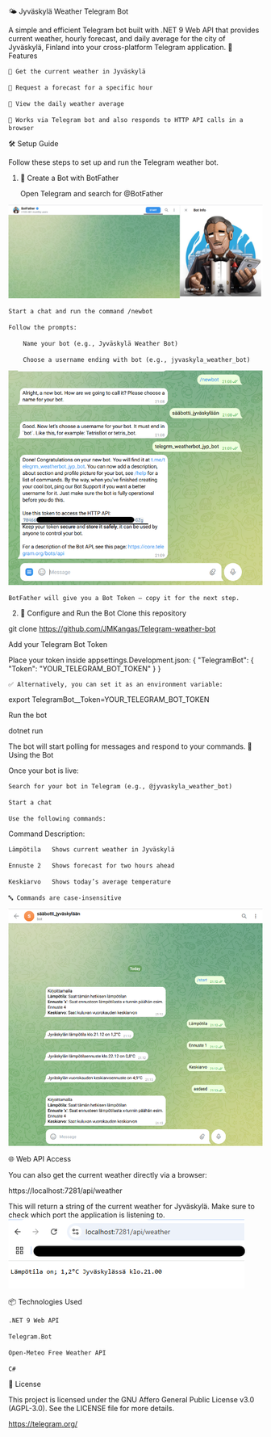 🌤️ Jyväskylä Weather Telegram Bot

A simple and efficient Telegram bot built with .NET 9 Web API that provides current weather, hourly forecast, and daily average for the city of Jyväskylä, Finland into your cross-platform Telegram application.
🚀 Features

    🔸 Get the current weather in Jyväskylä

    🔸 Request a forecast for a specific hour

    🔸 View the daily weather average

    🔸 Works via Telegram bot and also responds to HTTP API calls in a browser

🛠️ Setup Guide

Follow these steps to set up and run the Telegram weather bot.
1. 🔧 Create a Bot with BotFather

    Open Telegram and search for @BotFather

![Image Alt](https://github.com/JMKangas/Telegram-weather-bot/blob/73195048f0df7a4d1abbd08a3d90691d7e07bb53/start.png)

    Start a chat and run the command /newbot

    Follow the prompts:

        Name your bot (e.g., Jyväskylä Weather Bot)

        Choose a username ending with bot (e.g., jyvaskyla_weather_bot)
        
![Image Alt](https://github.com/JMKangas/Telegram-weather-bot/blob/d2c0e97a82d00ad2c49a12007cbadec5df082870/setting_up_bot.png)

    BotFather will give you a Bot Token — copy it for the next step.

2. 🧪 Configure and Run the Bot
Clone this repository

git clone https://github.com/JMKangas/Telegram-weather-bot

Add your Telegram Bot Token

Place your token inside appsettings.Development.json:
{
  "TelegramBot": {
    "Token": "YOUR_TELEGRAM_BOT_TOKEN"
  }
}

    ✅ Alternatively, you can set it as an environment variable:

export TelegramBot__Token=YOUR_TELEGRAM_BOT_TOKEN

Run the bot

dotnet run

The bot will start polling for messages and respond to your commands.
💬 Using the Bot

Once your bot is live:

    Search for your bot in Telegram (e.g., @jyvaskyla_weather_bot)

    Start a chat

    Use the following commands:


Command Description:

    Lämpötila	Shows current weather in Jyväskylä

    Ennuste 2	Shows forecast for two hours ahead

    Keskiarvo	Shows today’s average temperature

    🔤 Commands are case-insensitive
    


![Image Alt](https://github.com/JMKangas/Telegram-weather-bot/blob/f84d599355fb01f10fedc13fc2f7ed71a6a9123c/using_bot.png)

🌐 Web API Access

You can also get the current weather directly via a browser:

https://localhost:7281/api/weather

This will return a string of the current weather for Jyväskylä. Make sure to check which port the application is listening to.
![Image Alt](https://github.com/JMKangas/Telegram-weather-bot/blob/9c73c414ac57ce2dec6da5eda0faa20269ea1071/listening_localhost.png)

📦 Technologies Used

    .NET 9 Web API

    Telegram.Bot

    Open-Meteo Free Weather API

    C#

📝 License

This project is licensed under the GNU Affero General Public License v3.0 (AGPL-3.0).
See the LICENSE file for more details.

https://telegram.org/
